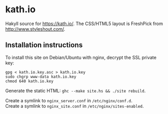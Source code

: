 kath.io
=======

Hakyll source for <https://kath.io/>. The CSS/HTML5 layout is FreshPick from <http://www.styleshout.com/>.

Installation instructions
-------------------------

To install this site on Debian/Ubuntu with nginx, decrypt the SSL private key:

```
gpg < kath.io.key.asc > kath.io.key
sudo chgrp www-data kath.io.key
chmod 640 kath.io.key
```

Generate the static HTML: `ghc --make site.hs && ./site rebuild`.

Create a symlink to `nginx_server.conf` in `/etc/nginx/conf.d`.  
Create a symlink to `nginx_site.conf` in `/etc/nginx/sites-enabled`.
